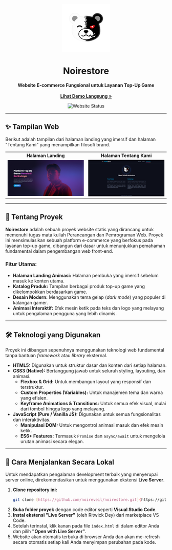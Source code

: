 <p align="center">
  <img src="./images/noire-icon.png" alt="Logo Noirestore" width="150"/>
</p>

<h1 align="center">Noirestore</h1>

<p align="center">
  <strong>Website E-commerce Fungsional untuk Layanan Top-Up Game</strong>
  <br />
  <br />
  <a href="https://noireveil.github.io/noirestore/"><strong>Lihat Demo Langsung »</strong></a>
</p>

<p align="center">
  <img src="https://img.shields.io/badge/Status-Online-brightgreen?style=for-the-badge" alt="Website Status">
</p>

---

## ✨ Tampilan Web

Berikut adalah tampilan dari halaman landing yang imersif dan halaman "Tentang Kami" yang menampilkan filosofi brand.

<table align="center">
  <tr>
    <td align="center"><strong>Halaman Landing</strong></td>
    <td align="center"><strong>Halaman Tentang Kami</strong></td>
  </tr>
  <tr>
    <td><img src="./images/preview-landing.png" alt="Tampilan Halaman Landing" width="400"></td>
    <td><img src="./images/preview-about.png" alt="Tampilan Halaman Tentang Kami" width="400"></td>
  </tr>
</table>

---

## 📖 Tentang Proyek

**Noirestore** adalah sebuah proyek website statis yang dirancang untuk memenuhi tugas mata kuliah Perancangan dan Pemrograman Web. Proyek ini mensimulasikan sebuah platform e-commerce yang berfokus pada layanan top-up game, dibangun dari dasar untuk menunjukkan pemahaman fundamental dalam pengembangan web front-end.

### Fitur Utama:
* **Halaman Landing Animasi:** Halaman pembuka yang imersif sebelum masuk ke konten utama.
* **Katalog Produk:** Tampilan berbagai produk top-up game yang dikelompokkan berdasarkan game.
* **Desain Modern:** Menggunakan tema gelap (*dark mode*) yang populer di kalangan gamer.
* **Animasi Interaktif:** Efek mesin ketik pada teks dan logo yang melayang untuk pengalaman pengguna yang lebih dinamis.

---

## 🛠️ Teknologi yang Digunakan

Proyek ini dibangun sepenuhnya menggunakan teknologi web fundamental tanpa bantuan *framework* atau *library* eksternal.

* **HTML5:** Digunakan untuk struktur dasar dan konten dari setiap halaman.
* **CSS3 (Native):** Bertanggung jawab untuk seluruh styling, layouting, dan animasi.
    * **Flexbox & Grid:** Untuk membangun layout yang responsif dan terstruktur.
    * **Custom Properties (Variables):** Untuk manajemen tema dan warna yang efisien.
    * **Keyframe Animations & Transitions:** Untuk semua efek visual, mulai dari tombol hingga logo yang melayang.
* **JavaScript (Pure / Vanilla JS):** Digunakan untuk semua fungsionalitas dan interaktivitas.
    * **Manipulasi DOM:** Untuk mengontrol animasi masuk dan efek mesin ketik.
    * **ES6+ Features:** Termasuk `Promise` dan `async/await` untuk mengelola urutan animasi secara elegan.

---

## 🚀 Cara Menjalankan Secara Lokal

Untuk mendapatkan pengalaman development terbaik yang menyerupai server online, direkomendasikan untuk menggunakan ekstensi **Live Server**.

1.  **Clone repository ini:**
    ```bash
    git clone [https://github.com/noireveil/noirestore.git](https://github.com/noireveil/noirestore.git)
    ```
2.  **Buka folder proyek** dengan code editor seperti **Visual Studio Code**.
3.  **Instal ekstensi "Live Server"** (oleh Ritwick Dey) dari marketplace VS Code.
4.  Setelah terinstal, klik kanan pada file `index.html` di dalam editor Anda dan pilih **"Open with Live Server"**.
5.  Website akan otomatis terbuka di browser Anda dan akan me-refresh secara otomatis setiap kali Anda menyimpan perubahan pada kode.
